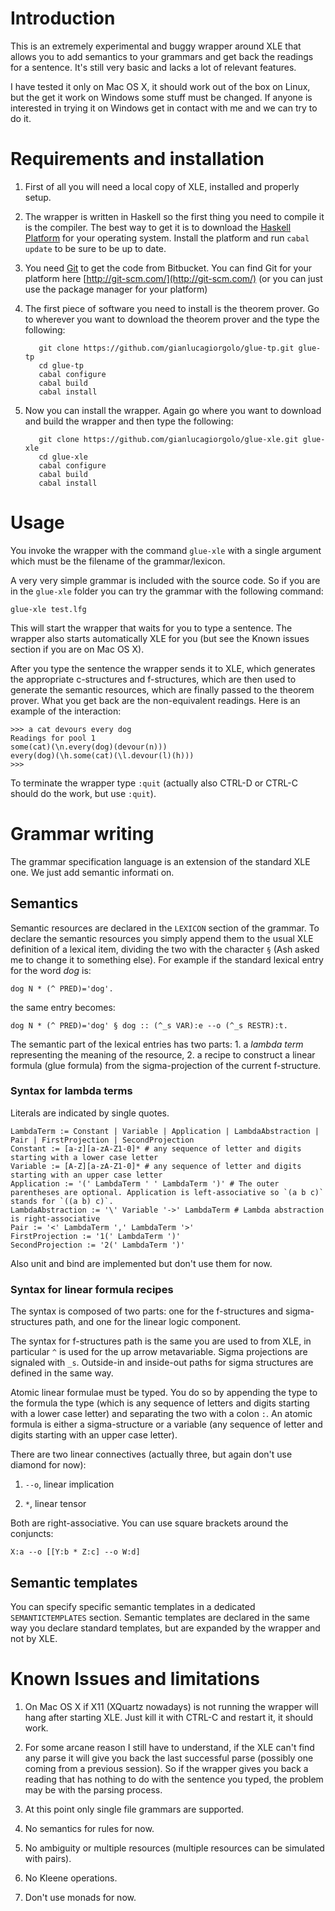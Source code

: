 # Introduction

This is an extremely experimental and buggy wrapper around XLE that
allows you to add semantics to your grammars and get back the readings
for a sentence. It's still very basic and lacks a lot of relevant
features.

I have tested it only on Mac OS X, it should work out of the box on
Linux, but the get it work on Windows some stuff must be changed. If
anyone is interested in trying it on Windows get in contact with me
and we can try to do it.

# Requirements and installation

1. First of all you will need a local copy of XLE, installed and properly
setup. 

2. The wrapper is written in Haskell so the first thing you need to
 compile it is the compiler. The best way to get it is to download the
 [Haskell Platform](https://www.haskell.org/platform/) for your 
 operating system. Install the platform and run `cabal update` to be
 sure to be up to date.

3. You need [Git](http://git-scm.com/) to get the code from
   Bitbucket. You can find Git for your platform here
   [http://git-scm.com/](http://git-scm.com/) (or you can just use the
   package manager for your platform)

4. The first piece of software you need to install is the theorem
   prover. Go to wherever you want to download the theorem prover and
   the type the following:

          git clone https://github.com/gianlucagiorgolo/glue-tp.git glue-tp
          cd glue-tp
          cabal configure
          cabal build
          cabal install

5. Now you can install the wrapper. Again go where you want to download and build the wrapper and then type the following:

		  git clone https://github.com/gianlucagiorgolo/glue-xle.git glue-xle
		  cd glue-xle
		  cabal configure
		  cabal build
		  cabal install

# Usage

You invoke the wrapper with the command `glue-xle` with a single argument which must be the filename of the grammar/lexicon.

A very very simple grammar is included with the source code. So if you are in the `glue-xle` folder you can try the grammar with the following command:

	glue-xle test.lfg

This will start the wrapper that waits for you to type a sentence. The wrapper also starts automatically XLE for you (but see the Known issues section if you are on Mac OS X).

After you type the sentence the wrapper sends it to XLE, which generates the appropriate c-structures and f-structures, which are then used to generate the semantic resources, which are finally passed to the theorem prover. What you get back are the non-equivalent readings. Here is an example of the interaction:

	>>> a cat devours every dog
	Readings for pool 1
	some(cat)(\n.every(dog)(devour(n)))
	every(dog)(\h.some(cat)(\l.devour(l)(h)))
	>>> 

To terminate the wrapper type `:quit` (actually also CTRL-D or CTRL-C should do the work, but use `:quit`).

# Grammar writing

The grammar specification language is an extension of the standard XLE one. We just add semantic informati
on.

## Semantics

Semantic resources are declared in the `LEXICON` section of the grammar. To declare the semantic resources you simply append them to the usual XLE definition of a lexical item, dividing the two with the character `§` (Ash asked me to change it to something else). For example if the standard lexical entry for the word *dog* is:

	dog N * (^ PRED)='dog'.

the same entry becomes:

	dog N * (^ PRED)='dog' § dog :: (^_s VAR):e --o (^_s RESTR):t.

The semantic part of the lexical entries has two parts: 1. a *lambda term* representing the meaning of the resource, 2. a recipe to construct a linear formula (glue formula) from the sigma-projection of the current f-structure.

### Syntax for lambda terms
Literals are indicated by single quotes.

~~~~
LambdaTerm := Constant | Variable | Application | LambdaAbstraction | Pair | FirstProjection | SecondProjection 
Constant := [a-z][a-zA-Z1-0]* # any sequence of letter and digits starting with a lower case letter
Variable := [A-Z][a-zA-Z1-0]* # any sequence of letter and digits starting with an upper case letter
Application := '(' LambdaTerm ' ' LambdaTerm ')' # The outer parentheses are optional. Application is left-associative so `(a b c)` stands for `((a b) c)`.
LambdaAbstraction := '\' Variable '->' LambdaTerm # Lambda abstraction is right-associative
Pair := '<' LambdaTerm ',' LambdaTerm '>'
FirstProjection := '1(' LambdaTerm ')'
SecondProjection := '2(' LambdaTerm ')'
~~~~

Also unit and bind are implemented but don't use them for now.

### Syntax for linear formula recipes

The syntax is composed of two parts: one for the f-structures and sigma-structures path, and one for the linear logic component.

The syntax for f-structures path is the same you are used to from XLE, in particular `^` is used for the up arrow metavariable. Sigma projections are signaled with `_s`. Outside-in and inside-out paths for sigma structures are defined in the same way. 

Atomic linear formulae must be typed. You do so by appending the type to the formula the type (which is any sequence of letters and digits starting with a lower case letter) and separating the two with a colon `:`. An atomic formula is either a sigma-structure or a variable (any sequence of letter and digits starting with an upper case letter).

There are two linear connectives (actually three, but again don't use diamond for now):

1. `--o`, linear implication

2. `*`, linear tensor

Both are right-associative. You can use square brackets around the conjuncts:

	X:a --o [[Y:b * Z:c] --o W:d]

## Semantic templates

You can specify specific semantic templates in a dedicated `SEMANTICTEMPLATES` section. Semantic templates are declared in the same way you declare standard templates, but are expanded by the wrapper and not by XLE.

# Known Issues and limitations

1. On Mac OS X if X11 (XQuartz nowadays) is not running the wrapper
   will hang after starting XLE. Just kill it with CTRL-C and restart
   it, it should work.

2. For some arcane reason I still have to understand, if the XLE can't
   find any parse it will give you back the last successful parse
   (possibly one coming from a previous session). So if the wrapper
   gives you back a reading that has nothing to do with the sentence
   you typed, the problem may be with the parsing process. 

3. At this point only single file grammars are supported.

4. No semantics for rules for now.

5. No ambiguity or multiple resources (multiple resources can be simulated with pairs).

6. No Kleene operations.

7. Don't use monads for now.
